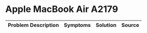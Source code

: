 # Apple MacBook Air A2179

| Problem Description | Symptoms | Solution | Source |
| ------------------- | -------- | -------- | ------ |
